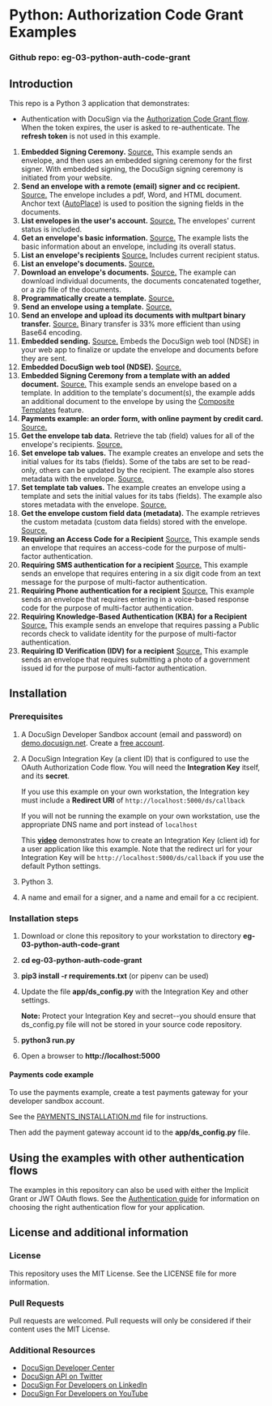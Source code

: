 # Python: Authorization Code Grant Examples

### Github repo: eg-03-python-auth-code-grant
## Introduction
This repo is a Python 3 application that demonstrates:

* Authentication with DocuSign via the
[Authorization Code Grant flow](https://developers.docusign.com/esign-rest-api/guides/authentication/oauth2-code-grant).
When the token expires, the user is asked to re-authenticate.
The **refresh token** is not used in this example.
1. **Embedded Signing Ceremony.**
   [Source.](./app/eg001_embedded_signing.py)
   This example sends an envelope, and then uses an embedded signing ceremony for the first signer.
   With embedded signing, the DocuSign signing ceremony is initiated from your website.
1. **Send an envelope with a remote (email) signer and cc recipient.**
   [Source.](./app/eg002_signing_via_email.py)
   The envelope includes a pdf, Word, and HTML document.
   Anchor text ([AutoPlace](https://support.docusign.com/en/guides/AutoPlace-New-DocuSign-Experience)) is used to position the signing fields in the documents.
1. **List envelopes in the user's account.**
   [Source.](./app/eg003_list_envelopes.py)
   The envelopes' current status is included.
1. **Get an envelope's basic information.**
   [Source.](./app/eg004_envelope_info.py)
   The example lists the basic information about an envelope, including its overall status.
1. **List an envelope's recipients**
   [Source.](./app/eg005_envelope_recipients.py)
   Includes current recipient status.
1. **List an envelope's documents.**
   [Source.](./app/eg006_envelope_docs.py)
1. **Download an envelope's documents.**
   [Source.](./app/eg007_envelope_get_doc.py)
   The example can download individual
   documents, the documents concatenated together, or a zip file of the documents.
1. **Programmatically create a template.**
   [Source.](./app/eg008_create_template.py)
1. **Send an envelope using a template.**
   [Source.](./app/eg009_use_template.py)
1. **Send an envelope and upload its documents with multpart binary transfer.**
   [Source.](./app/eg010_send_binary_docs.py)
   Binary transfer is 33% more efficient than using Base64 encoding.
1. **Embedded sending.**
   [Source.](./app/eg011_embedded_sending.py)
   Embeds the DocuSign web tool (NDSE) in your web app to finalize or update
   the envelope and documents before they are sent.
1. **Embedded DocuSign web tool (NDSE).**
   [Source.](./app/eg012_embedded_console.py)
1. **Embedded Signing Ceremony from a template with an added document.**
   [Source.](./app/eg013_add_doc_to_template.py)
   This example sends an envelope based on a template.
   In addition to the template's document(s), the example adds an
   additional document to the envelope by using the
   [Composite Templates](https://developers.docusign.com/esign-rest-api/guides/features/templates#composite-templates)
   feature.
1. **Payments example: an order form, with online payment by credit card.**
   [Source.](./app/eg014_collect_payment.py)
1. **Get the envelope tab data.**
   Retrieve the tab (field) values for all of the envelope's recipients.
   [Source.](./app/eg015_envelope_tab_data.py)
1. **Set envelope tab values.**
   The example creates an envelope and sets the initial values for its tabs (fields). Some of the tabs
   are set to be read-only, others can be updated by the recipient. The example also stores
   metadata with the envelope.
   [Source.](./app/eg016_set_tab_values.py)
1. **Set template tab values.**
   The example creates an envelope using a template and sets the initial values for its tabs (fields).
   The example also stores metadata with the envelope.
   [Source.](./app/eg017_set_template_tab_values.py)
1. **Get the envelope custom field data (metadata).**
   The example retrieves the custom metadata (custom data fields) stored with the envelope.
   [Source.](./app/eg018_envelope_custom_field_data.py)
1. **Requiring an Access Code for a Recipient**
   [Source.](./app/eg019_access_code_authentication.py)
   This example sends an envelope that requires an access-code for the purpose of multi-factor authentication.   
1. **Requiring SMS authentication for a recipient**
   [Source.](./app/eg020_sms_authentication.py)
   This example sends an envelope that requires entering in a six digit code from an text message for the purpose of multi-factor authentication.   
1. **Requiring Phone authentication for a recipient**
   [Source.](./app/eg021_phone_authentication.py)
   This example sends an envelope that requires entering in a voice-based response code for the purpose of multi-factor authentication. 
1. **Requiring Knowledge-Based Authentication (KBA) for a Recipient**
   [Source.](./app/eg022_kba_authentication.py)
   This example sends an envelope that requires passing a Public records check to validate identity for the purpose of multi-factor authentication.    
1. **Requiring ID Verification (IDV) for a recipient**
   [Source.](./app/eg023_idv_authentication.py)
   This example sends an envelope that requires submitting a photo of a government issued id for the purpose of multi-factor authentication.    

## Installation

### Prerequisites
1. A DocuSign Developer Sandbox account (email and password) on [demo.docusign.net](https://demo.docusign.net).
   Create a [free account](https://go.docusign.com/sandbox/productshot/?elqCampaignId=16535).
1. A DocuSign Integration Key (a client ID) that is configured to use the
   OAuth Authorization Code flow.
   You will need the **Integration Key** itself, and its **secret**.

   If you use this example on your own workstation,
   the Integration key must include a **Redirect URI** of `http://localhost:5000/ds/callback`

   If you will not be running the example on your own workstation,
   use the appropriate DNS name and port instead of `localhost`
   
   This [**video**](https://www.youtube.com/watch?v=eiRI4fe5HgM)
   demonstrates how to create an Integration Key (client id) for a
   user application like this example. Note that the redirect url for your 
   Integration Key will be `http://localhost:5000/ds/callback` if you
   use the default Python settings.

1. Python 3.
1. A name and email for a signer, and a name and email for a cc recipient.

### Installation steps
1. Download or clone this repository to your workstation to directory **eg-03-python-auth-code-grant**
1. **cd eg-03-python-auth-code-grant**
1. **pip3 install -r requirements.txt**  (or pipenv can be used)
1. Update the file **app/ds_config.py**
     with the Integration Key and other settings.

   **Note:** Protect your Integration Key and secret--you
   should ensure that ds_config.py file will not be stored in your source code
   repository.

1. **python3 run.py**
1. Open a browser to **http://localhost:5000**

#### Payments code example
To use the payments example, create a
test payments gateway for your developer sandbox account.

See the
[PAYMENTS_INSTALLATION.md](https://github.com/docusign/eg-03-python-auth-code-grant/blob/master/PAYMENTS_INSTALLATION.md)
file for instructions.

Then add the payment gateway account id to the **app/ds_config.py** file.

## Using the examples with other authentication flows

The examples in this repository can also be used with either the
Implicit Grant or JWT OAuth flows.
See the [Authentication guide](https://developers.docusign.com/esign-rest-api/guides/authentication)
for information on choosing the right authentication flow for your application.

## License and additional information

### License
This repository uses the MIT License. See the LICENSE file for more information.

### Pull Requests
Pull requests are welcomed. Pull requests will only be considered if their content
uses the MIT License.

### Additional Resources
* [DocuSign Developer Center](https://developers.docusign.com)
* [DocuSign API on Twitter](https://twitter.com/docusignapi)
* [DocuSign For Developers on LinkedIn](https://www.linkedin.com/showcase/docusign-for-developers/)
* [DocuSign For Developers on YouTube](https://www.youtube.com/channel/UCJSJ2kMs_qeQotmw4-lX2NQ)
